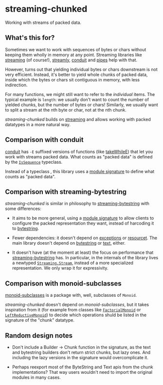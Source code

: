 # streaming-chunked
Working with streams of packed data.

## What's this for?

Sometimes we want to work with sequences of bytes or chars without keeping them
wholly in memory at any point. Streaming libraries like
[streaming](http://hackage.haskell.org/package/streaming) (of course!),
[streamly](http://hackage.haskell.org/package/streamly),
[conduit](http://hackage.haskell.org/package/conduit) and
[pipes](http://hackage.haskell.org/package/pipes) help with that.

However, turns out that yielding individual bytes or chars downstream is not
very efficient. Instead, it's better to yield whole chunks of packed data,
inside which the bytes or chars sit contiguous in memory, with less
indirection.

For many functions, we might still want to refer to the *individual*
items. The typical example is `length`: we usually don't want to count the
number of yielded chunks, but the number of bytes or chars! Similarly, we
usually want to split a stream at the nth byte or char, not at the nth
chunk.     

*streaming-chunked* builds on
[streaming](http://hackage.haskell.org/package/streaming) and allows working
with packed datatypes in a more natural way.

## Comparison with conduit

[conduit](http://hackage.haskell.org/package/conduit) has `-E` suffixed
versions of functions (like
[takeWhileE](http://hackage.haskell.org/package/conduit-1.3.2/docs/Data-Conduit-Combinators.html#v:takeWhileE))
that let you work with streams packed data. What counts as "packed data" is
defined by the
[`IsSequence`](http://hackage.haskell.org/package/mono-traversable-1.0.15.1/docs/Data-Sequences.html#t:IsSequence)
typeclass. 

Instead of a typeclass , this library uses a [module
signature](https://downloads.haskell.org/ghc/latest/docs/html/users_guide/separate_compilation.html#module-signatures)
to define what counts as "packed data".

## Comparison with streaming-bytestring

*streaming-chunked* is similar in philosophy to
[streaming-bytestring](http://hackage.haskell.org/package/streaming-bytestring)
with some differences:

- It aims to be more general, using a [module
  signature](https://downloads.haskell.org/ghc/latest/docs/html/users_guide/separate_compilation.html#module-signatures)
  to allow clients to configure the packed representation they want, instead of
  harcoding it to [bytestring](http://hackage.haskell.org/package/bytestring).

- Fewer dependencies: it doesn't depend on
  [exceptions](http://hackage.haskell.org/package/exceptions) or
  [resourcet](http://hackage.haskell.org/package/resourcet). The main library
  doesn't depend on [bytestring](http://hackage.haskell.org/package/bytestring)
  or [text](http://hackage.haskell.org/package/text), either.

- It doesn't have (at the moment at least) the focus on performance that
  [streaming-bytestring](http://hackage.haskell.org/package/streaming-bytestring)
  has. In particular, in the internals of the library lives a newtyped
  [`Streaming.Stream`](http://hackage.haskell.org/package/streaming-0.2.3.0/docs/Streaming.html#t:Stream),
  instead of a more specialized representation. We only wrap it for
  expressivity.

## Comparison with monoid-subclasses

[monoid-subclasses](http://hackage.haskell.org/package/monoid-subclasses-1.0.1)
is a package with, well, subclasses of `Monoid`. 

*streaming-chunked* doesn't depend on *monoid-subclasses*, but it takes
inspiration from it (for example from classes like
[`FactorialMonoid`](http://hackage.haskell.org/package/monoid-subclasses-1.0.1/docs/Data-Monoid-Factorial.html)
or
[`LeftReductiveMonoid`](http://hackage.haskell.org/package/monoid-subclasses-1.0.1/docs/Data-Monoid-Cancellative.html#t:LeftReductiveMonoid))
to decide which operations shuld be listed in the signature of the "chunk" datatype.

## Random design notes

- Don't include a Builder -> Chunk function in the signature, as the text and
  bytestring builders don't return strict chunks, but lazy ones. And including 
  the lazy versions in the signature would overcomplicate it.

- Perhaps reexport most of the ByteString and Text apis from the chunk implementations?
  That way users wouldn't need to import the original modules in many cases.

